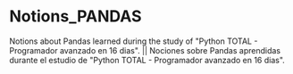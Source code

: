 # Notions_PANDAS
Notions about Pandas learned during the study of "Python TOTAL - Programador avanzado en 16 dias". || Nociones sobre Pandas aprendidas durante el estudio de "Python TOTAL - Programador avanzado en 16 dias".
